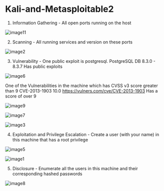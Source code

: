 # Kali-and-Metasploitable2

1. Information Gathering - All open ports running on the host

![image11](https://github.com/user-attachments/assets/be785558-69d3-4774-bdbc-50d14b3f5d8a)

2. Scanning - All running services and version on these ports

![image2](https://github.com/user-attachments/assets/e51dac11-73a4-493a-bc01-27ce924439ca)

3. Vulnerability - One public exploit is postgresql.
   PostgreSQL DB 8.3.0 - 8.3.7 Has public exploits
   
![image6](https://github.com/user-attachments/assets/ef0893b4-5a89-48ee-8af6-91660699cb10)

  One of the Vulnerabilities in the machine which has CVSS v3 score greater than 9
  CVE-2013-1903    10.0    https://vulners.com/cve/CVE-2013-1903 Has a score of over 9 

![image9](https://github.com/user-attachments/assets/a938d76a-a431-45f9-b5dd-dff534b1eb52)

![image7](https://github.com/user-attachments/assets/78d70981-9066-4bba-97a7-59774ca54968)

![image3](https://github.com/user-attachments/assets/16b64fd9-cc56-4e67-8e6a-924a382da1e3)

4. Exploitation and Privilege Escalation - Create a user (with your name) in this machine that has a root privilege

![image5](https://github.com/user-attachments/assets/df67ee74-39de-4a91-a40b-43f7de6d9e34)

![image1](https://github.com/user-attachments/assets/3c650ba1-e2e0-422b-a0a6-f0f6346c9959)

5. Disclosure - Enumerate all the users in this machine and their corresponding hashed passwords

![image8](https://github.com/user-attachments/assets/7eb1b358-9f8d-4d82-b78e-fcf6ae066498)

